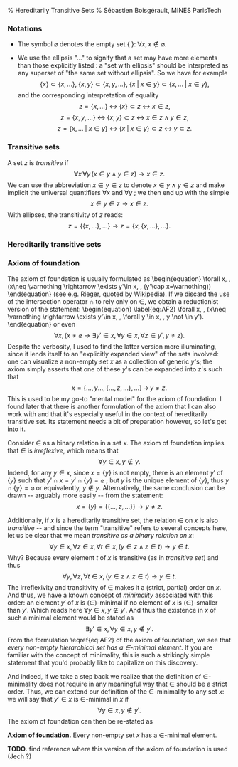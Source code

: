 % Hereditarily Transitive Sets
% Sébastien Boisgérault, MINES ParisTech

### Notations 

  - The symbol $\varnothing$ denotes the empty set $\{\;\}$: $\forall x, \, x \not \in\varnothing$.

  - We use the ellipsis "$\dots$" to signify that a set may have more elements 
    than those explicitly listed : a "set with ellipsis" should 
    be interpreted as any superset of "the same set without ellipsis". 
    So we have for example
    $$
    \{x\} \subset \{x, \dots\}, \; \{x, y\} \subset \{x, y, \dots\}, \;
    \{x \;| \; x \in y\} \subset \{x, \dots \; | \; x \in y\},
    $$
    and the corresponding interpretation of equality
    $$
    z = \{x, \dots \} \; \longleftrightarrow \; \{x\} \subset z \; \longleftrightarrow \; x \in z,
    $$
    $$
    z = \{x, y, \dots \} \; \longleftrightarrow \; \{x, y\} \subset z \; \longleftrightarrow \; x \in z \wedge y \in z,
    $$
    $$
    z = \{x, \dots \; | \; x \in y\} \; \longleftrightarrow \; \{x \; | \; x \in y\} \subset z \; \longleftrightarrow \; y \subset z.
    $$



### Transitive sets

A set $z$ is *transitive* if 
$$
\forall x \, \forall y \, (x\in y \wedge y\in z) \rightarrow x \in z.
$$
We can use the abbreviation $x \in y \in z$ to denote 
$x\in y \wedge y\in z$ and make implicit the universal quantifiers $\forall x$
and $\forall y$ ; we then end up with the simple
$$
x \in y \in z \rightarrow x \in z.
$$
With ellipses, the transitivity of $z$ reads:
$$
z = \{\{x,\dots\},\dots \} \rightarrow z = \{x, \{x,\dots\}, \dots\}.
$$

### Hereditarily transitive sets


### Axiom of foundation

The axiom of foundation is usually formulated as
\begin{equation}
\forall x, \, (x\neq \varnothing \rightarrow \exists y'\in x, \, (y'\cap x=\varnothing))
\end{equation}
(see e.g. Rieger, quoted by Wikipedia). If we discard the use of the intersection
operator $\cap$ to rely only on $\in$, we obtain a reductionist version of the 
statement:
\begin{equation} \label{eq:AF2}
\forall x, \, (x\neq \varnothing \rightarrow \exists y'\in x, \, \forall y \in x, \, y \not \in y').
\end{equation}
or even
$$
\forall x, \, (x\neq \varnothing \rightarrow \exists y'\in x, \forall y \in x, \,   \forall z \in y',  \, y \neq z).
$$
Despite the verbosity, I used to find the latter version more illuminating, 
since it lends itself to an "explicitly expanded view" of the sets involved:
one can visualize a non-empty set $x$ as a collection of generic $y$'s; 
the axiom simply asserts that one of these $y$'s
can be expanded into $z$'s such that 
$$
x = \{\dots, y\dots, \{\dots, z,\dots\},\dots\}
\, \rightarrow \,
y \neq z.
$$
This is used to be my go-to "mental model" for the axiom of foundation.
I found later that there is another formulation of the axiom that I can 
also work with and that it's especially useful in the context of hereditarily
transitive set. Its statement needs a bit of preparation however, so let's
get into it.

Consider $\in$ as a binary relation in a set $x$. The axiom of foundation
implies that $\in$ is *irreflexive*, which means that
$$
\forall y \in x, \, y \not \in y.
$$
Indeed, for any $y \in x$, since $x = \{y\}$ is not empty,
there is an element $y'$ of $\{y\}$ such that  $y' \cap x = y' \cap \{y\} = \varnothing$ ; 
but $y$ is the unique element of $\{y\}$, thus $y \cap \{y\} = \varnothing$ 
or equivalently, $y\not \in y$. Alternatively, the same conclusion can be drawn 
-- arguably more easily -- from the statement:
$$
x = \{y\} = \{\{\dots, z, \dots\}\} \rightarrow y \neq z.
$$

Additionally, if $x$ is a hereditarily transitive set, the relation $\in$ on $x$
is also *transitive* -- and since the term "transitive" refers to several concepts 
here, let us be clear that we mean *transitive as a binary relation on $x$*: 
$$
\forall y \in x, \, \forall z\in x, \, \forall t \in x,
\, (y \in z \wedge z \in t) \rightarrow y \in t. 
$$
Why? Because every element $t$ of $x$ is transitive (as in
*transitive set*) and thus
$$
\forall y, \, \forall z, \, \forall t \in x,
\, (y \in z \wedge z \in t) \rightarrow y \in t.
$$
The irreflexivity and transitivity of $\in$ makes it a (strict, partial) order on $x$.
And thus, we have a known concept of *minimality* associated with this
order: an element $y'$ of $x$ is ($\in$)-minimal if no element of $x$ is
($\in$)-smaller than $y'$. Which reads here $\forall y \in x, \, y \not \in y'.$
And thus the existence in $x$ of such a minimal element would be stated as
$$
\exists y'\in x, \, \forall y \in x, \, y \not \in y'.
$$
From the formulation \eqref{eq:AF2} of the axiom of foundation, 
we see that *every non-empty hierarchical set has a $\in$-minimal element*.
If you are familiar with the concept of minimality,
this is such a strikingly simple statement that you'd probably 
like to capitalize on this discovery.

And indeed, if we take a step back we realize that the definition of $\in$-minimality
does not require in any meaningful way that $\in$ should be a strict order.
Thus, we can extend our definition of the $\in$-minimality to any set $x$:
we will say that $y'\in x$ is $\in$-minimal in $x$ if 
$$
\forall y \in x, \, y \not \in y'.
$$ 
The axiom of foundation can then be re-stated as

**Axiom of foundation.** Every non-empty set $x$ has a $\in$-minimal element.

**TODO.** find reference where this version of the axiom of foundation is used (Jech ?)
